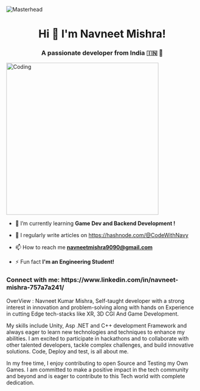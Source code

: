 ![Masterhead](https://miro.medium.com/max/1600/0*C-cPP9D2MIyeexAT.gif)

<h1 align="center">Hi 👋 I'm Navneet Mishra! </h1>
<h3 align="center">A passionate developer from India 🇮🇳 📌 </h3>
<img align="center" display="flex" justify-content="center" className="img" alt="Coding" width="400" src="https://i.pinimg.com/originals/f1/e7/34/f1e734f9cade86fe737a9aa404ad5677.gif">

- 🌱 I’m currently learning **Game Dev and Backend Development !**

- 📝 I regularly write articles on https://hashnode.com/@CodeWithNavy

- 📫 How to reach me **navneetmishra9090@gmail.com**

- ⚡ Fun fact **I'm an Engineering Student!**

<h3 align="left">Connect with me: https://www.linkedin.com/in/navneet-mishra-757a7a241/</h3>

OverView : Navneet Kumar Mishra, Self-taught developer with a strong interest in innovation and problem-solving along with hands on Experience in cutting Edge tech-stacks like XR, 3D CGI And Game Development.

My skills include Unity, Asp .NET and C++ development Framework and always eager to learn new technologies and techniques to enhance my abilities. I am excited to participate in hackathons and to collaborate with other talented developers, tackle complex challenges, and build innovative solutions.
Code, Deploy and test, is all about me.

In my free time, I enjoy contributing to open Source and Testing my Own Games. I am committed to make a positive impact in the tech community and beyond and is eager to contribute to this Tech world with complete dedication.

